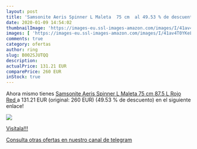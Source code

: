 ```yaml
---
layout: post
title: 'Samsonite Aeris Spinner L Maleta  75 cm  al 49.53 % de descuento'
date: 2020-01-09 14:54:02
thumbnailImage: 'https://images-eu.ssl-images-amazon.com/images/I/41av4T0YKeL._SL200_.jpg'
images: [ 'https://images-eu.ssl-images-amazon.com/images/I/41av4T0YKeL._SL200_.jpg' ]
comments: true
category: ofertas
author: ring
slug: B002SJUTQQ
description:
actualPrice: 131.21 EUR
comparePrice: 260 EUR
inStock: true
---
```


Ahora mismo tienes [Samsonite Aeris Spinner L Maleta  75 cm  87.5 L  Rojo  Red ](https://www.amazon.com/dp/B002SJUTQQ/?tag=redken08-20) a 131.21 EUR (original: 260 EUR) (49.53 %  de descuento) en el siguiente enlace!

[![](https://images-eu.ssl-images-amazon.com/images/I/41av4T0YKeL._SL200_.jpg)](https://www.amazon.com/dp/B002SJUTQQ/?tag=redken08-20)

[Visítala!!!](https://www.amazon.com/dp/B002SJUTQQ/?tag=redken08-20)

[Consulta otras ofertas en nuestro canal de telegram](https://t.me/s/ofertas25)

